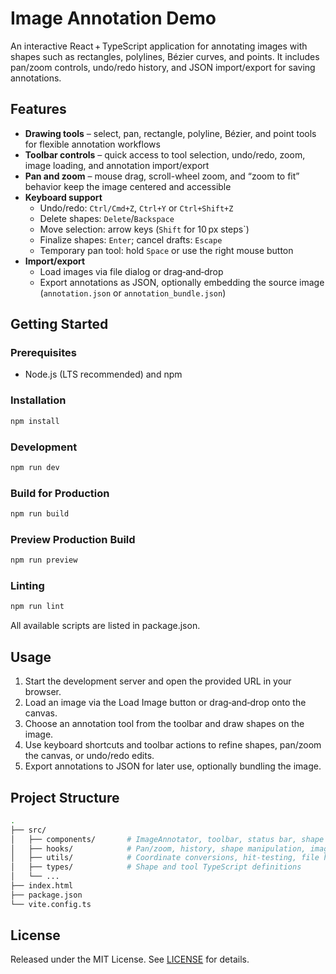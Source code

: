 # Image Annotation Demo

An interactive React + TypeScript application for annotating images with shapes such as rectangles, polylines, Bézier curves, and points. It includes pan/zoom controls, undo/redo history, and JSON import/export for saving annotations.

## Features

- **Drawing tools** – select, pan, rectangle, polyline, Bézier, and point tools for flexible annotation workflows
- **Toolbar controls** – quick access to tool selection, undo/redo, zoom, image loading, and annotation import/export
- **Pan and zoom** – mouse drag, scroll-wheel zoom, and “zoom to fit” behavior keep the image centered and accessible
- **Keyboard support**
  - Undo/redo: `Ctrl/Cmd+Z`, `Ctrl+Y` or `Ctrl+Shift+Z`
  - Delete shapes: `Delete`/`Backspace`
  - Move selection: arrow keys (`Shift` for 10 px steps`)
  - Finalize shapes: `Enter`; cancel drafts: `Escape`
  - Temporary pan tool: hold `Space` or use the right mouse button
- **Import/export**
  - Load images via file dialog or drag‑and‑drop
  - Export annotations as JSON, optionally embedding the source image (`annotation.json` or `annotation_bundle.json`)

## Getting Started

### Prerequisites
- Node.js (LTS recommended) and npm

### Installation

```bash
npm install
```

### Development

```bash
npm run dev
```

### Build for Production

```bash
npm run build
```

### Preview Production Build

```bash
npm run preview
```

### Linting

```bash
npm run lint
```

All available scripts are listed in package.json.

## Usage

1. Start the development server and open the provided URL in your browser.
2. Load an image via the Load Image button or drag‑and‑drop onto the canvas.
3. Choose an annotation tool from the toolbar and draw shapes on the image.
4. Use keyboard shortcuts and toolbar actions to refine shapes, pan/zoom the canvas, or undo/redo edits.
5. Export annotations to JSON for later use, optionally bundling the image.

## Project Structure

```bash
.
├── src/
│   ├── components/       # ImageAnnotator, toolbar, status bar, shape renderers
│   ├── hooks/            # Pan/zoom, history, shape manipulation, image loading
│   ├── utils/            # Coordinate conversions, hit-testing, file handling
│   ├── types/            # Shape and tool TypeScript definitions
│   └── ...
├── index.html
├── package.json
└── vite.config.ts
```

## License

Released under the MIT License. See [LICENSE](LICENSE) for details.
